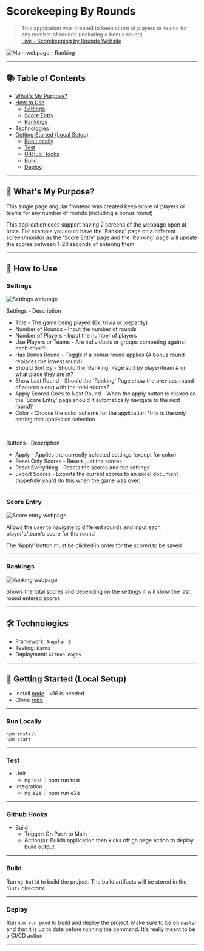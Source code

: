 # Scorekeeping By Rounds

> This application was created to keep score of players or teams for any number of rounds (including a bonus round) <br/>
> [Live - Scorekeeping by Rounds Website](https://scorekeeping-by-rounds.ryan-brock.com/) <br/>
 
![Main webpage - Ranking](/pics/ranking-page.png)

---

## 📚 Table of Contents

- [What's My Purpose?](#-whats-my-purpose)
- [How to Use](#-how-to-use)
  - [Settings](#settings)
  - [Score Entry](#advanced-search)
  - [Rankings](#Rankings)
- [Technologies](#-technologies)
- [Getting Started (Local Setup)](#-getting-started-local-setup)
  - [Run Locally](#run-locally)
  - [Test](#test)
  - [GitHub Hooks](#github-hooks)
  - [Build](#build)
  - [Deploy](#deploy)

---

## 🧠 What's My Purpose?

This single page angular frontend was created keep score of players or teams for any number of rounds (including a bonus round) <br/>

This application does support having 2 screens of the webpage open at once. For example you could have the 'Ranking' page on a different screen/monitor as the 'Score Entry' page and the 'Ranking' page will update the scores between 1-20 seconds of entering them

---

## 🚦 How to Use

### Settings

![Settings webpage](/pics/settings-page.png)

Settings - Description

- Title - The game being played (Ex. trivia or joepardy) <br/>
- Number of Rounds - Input the number of rounds <br/>
- Number of Players - Input the number of players <br/>
- Use Players or Teams - Are individuals or groups competing against each other? <br/>
- Has Bonus Round - Toggle if a bonus round applies (A bonus round replaces the lowest round) <br/>
- Should Sort By - Should the 'Ranking' Page sort by player/team # or what place they are in? <br/>
- Show Last Round - Should the 'Ranking' Page show the previous round of scores along with the total scores? <br/>
- Apply Scored Goes to Next Round - When the apply button is clicked on the 'Score Entry' page should it automatically navigate to the next round? <br/>
- Color - Choose the color scheme for the application *this is the only setting that applies on selection <br/>

<br/>

Buttons - Description

- Apply - Applies the currectly selected settings (except for color)<br/>
- Reset Only Scores - Resets just the scores<br/>
- Reset Everything - Resets the scores and the settings<br/>
- Export Scores - Exports the current scores to an excel document (hopefully you'd do this when the game was over)<br/>

---

### Score Entry

![Score entry webpage](/pics/score-entry-page.png)

Allows the user to navigate to different rounds and input each player's/team's score for the round <br/>

The 'Apply' button must be clicked in order for the scored to be saved <br/>

---

### Rankings

![Ranking webpage](/pics/ranking-page.png)

Shows the total scores and depending on the settings it will show the last round entered scores <br/>

---

## 🛠 Technologies

- Framework: `Angular 8`
- Testing: `Karma`
- Deployment: `GitHub Pages`

---

## 🚀 Getting Started (Local Setup)

* Install [node](https://nodejs.org/en) - v16 is needed
* Clone [repo](https://github.com/rbrock44/scorekeeping-by-rounds)

---

### Run Locally

```
npm install
npm start
```

---

### Test

- Unit
  - ng test || npm run test
- Integration
  - ng e2e || npm run e2e
        
---

### Github Hooks

- Build
    - Trigger: On Push to Main
    - Action(s): Builds application then kicks off gh page action to deploy build output

---

### Build

Run `ng build` to build the project. The build artifacts will be stored in the `dist/` directory.

---

### Deploy

Run `npm run prod` to build and deploy the project. Make sure to be on `master` and that it is up to date before running the command. It's really meant to be a CI/CD action

---
